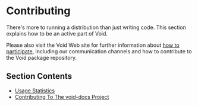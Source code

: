 # Contributing

There's more to running a distribution than just writing code. This section
explains how to be an active part of Void.

Please also visit the Void Web site for further information about [how to
participate](https://voidlinux.org/contribute/), including our communication
channels and how to contribute to the Void package repository.

## Section Contents

- [Usage Statistics](./usage-statistics.md)
- [Contributing To The void-docs Project](./void-docs/index.md)
